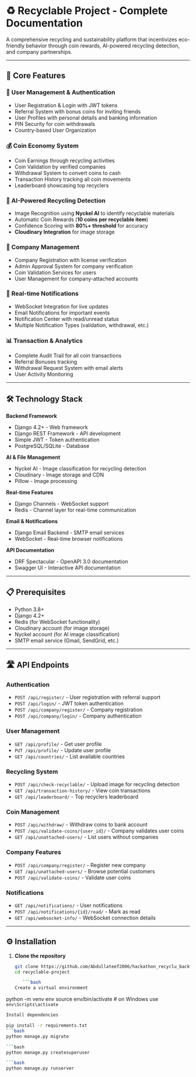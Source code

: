 # ♻️ Recyclable Project - Complete Documentation

A comprehensive recycling and sustainability platform that incentivizes eco-friendly behavior through coin rewards, AI-powered recycling detection, and company partnerships.

---

## 🌟 Core Features

### 🔐 User Management & Authentication
- User Registration & Login with JWT tokens  
- Referral System with bonus coins for inviting friends  
- User Profiles with personal details and banking information  
- PIN Security for coin withdrawals  
- Country-based User Organization  

### 💰 Coin Economy System
- Coin Earnings through recycling activities  
- Coin Validation by verified companies  
- Withdrawal System to convert coins to cash  
- Transaction History tracking all coin movements  
- Leaderboard showcasing top recyclers  

### 🤖 AI-Powered Recycling Detection
- Image Recognition using **Nyckel AI** to identify recyclable materials  
- Automatic Coin Rewards (**10 coins per recyclable item**)  
- Confidence Scoring with **80%+ threshold** for accuracy  
- **Cloudinary Integration** for image storage  

### 🏢 Company Management
- Company Registration with license verification  
- Admin Approval System for company verification  
- Coin Validation Services for users  
- User Management for company-attached accounts  

### 🔔 Real-time Notifications
- WebSocket Integration for live updates  
- Email Notifications for important events  
- Notification Center with read/unread status  
- Multiple Notification Types (validation, withdrawal, etc.)  

### 📊 Transaction & Analytics
- Complete Audit Trail for all coin transactions  
- Referral Bonuses tracking  
- Withdrawal Request System with email alerts  
- User Activity Monitoring  

---

## 🛠️ Technology Stack

**Backend Framework**  
- Django 4.2+ - Web framework  
- Django REST Framework - API development  
- Simple JWT - Token authentication  
- PostgreSQL/SQLite - Database  

**AI & File Management**  
- Nyckel AI - Image classification for recycling detection  
- Cloudinary - Image storage and CDN  
- Pillow - Image processing  

**Real-time Features**  
- Django Channels - WebSocket support  
- Redis - Channel layer for real-time communication  

**Email & Notifications**  
- Django Email Backend - SMTP email services  
- WebSocket - Real-time browser notifications  

**API Documentation**  
- DRF Spectacular - OpenAPI 3.0 documentation  
- Swagger UI - Interactive API documentation  

---

## 📋 Prerequisites
- Python 3.8+  
- Django 4.2+  
- Redis (for WebSocket functionality)  
- Cloudinary account (for image storage)  
- Nyckel account (for AI image classification)  
- SMTP email service (Gmail, SendGrid, etc.)  

---

## 🛣️ API Endpoints

### Authentication
- `POST /api/register/` - User registration with referral support  
- `POST /api/login/` - JWT token authentication  
- `POST /api/company/register/` - Company registration  
- `POST /api/company/login/` - Company authentication  

### User Management
- `GET /api/profile/` - Get user profile  
- `PUT /api/profile/` - Update user profile  
- `GET /api/countries/` - List available countries  

### Recycling System
- `POST /api/check-recyclable/` - Upload image for recycling detection  
- `GET /api/transaction-history/` - View coin transactions  
- `GET /api/leaderboard/` - Top recyclers leaderboard  

### Coin Management
- `POST /api/withdraw/` - Withdraw coins to bank account  
- `POST /api/validate-coins/{user_id}/` - Company validates user coins  
- `GET /api/unattached-users/` - List users without companies  

### Company Features
- `POST /api/company/register/` - Register new company  
- `GET /api/unattached-users/` - Browse potential customers  
- `POST /api/validate-coins/` - Validate user coins  

### Notifications
- `GET /api/notifications/` - User notifications  
- `POST /api/notifications/{id}/read/` - Mark as read  
- `GET /api/websocket-info/` - WebSocket connection details  

---

## ⚙️ Installation

1. **Clone the repository**  
   ```bash
   git clone https://github.com/Abdullateef2006/hackathon_recyclu_backend
   cd recyclable-project

      ```bash
   Create a virtual environment

python -m venv env
source env/bin/activate  # on Windows use `env\Scripts\activate`
   ```bash
Install dependencies

pip install -r requirements.txt
   ```bash
python manage.py migrate

   ```bash
python manage.py createsuperuser

   ```bash
python manage.py runserver


